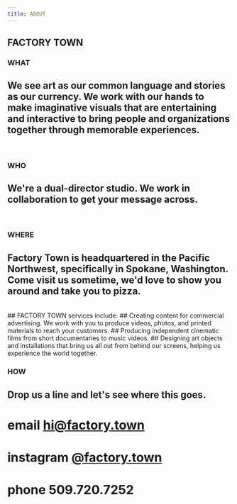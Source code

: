 ```yaml
---
title: ABOUT
---
```


## FACTORY TOWN


### WHAT

## We see art as our common language and stories as our currency. We work with our hands to make imaginative visuals that are entertaining and interactive to bring people and organizations together through memorable experiences. 

<BR>

### WHO

## We're a dual-director studio. We work in collaboration to get your message across. 

<BR>

### WHERE

## Factory Town is headquartered in the Pacific Northwest, specifically in Spokane, Washington. Come visit us sometime, we'd love to show you around and take you to pizza.

<BR> 
## FACTORY TOWN services include: 
## Creating content for commercial advertising. We work with you to produce videos, photos, and printed materials to reach your customers.
## Producing independent cinematic films from short documentaries to music videos. 
## Designing art objects and installations that bring us all out from behind our screens, helping us experience the world together.

### HOW

## Drop us a line and let's see where this goes. 

# email <a href="mailto:hi@factory.town" class="js-no-ajax">hi@factory.town</a>

# instagram [@factory.town](http://instagram.com/factory.town)

# phone 509.720.7252


<BR>

